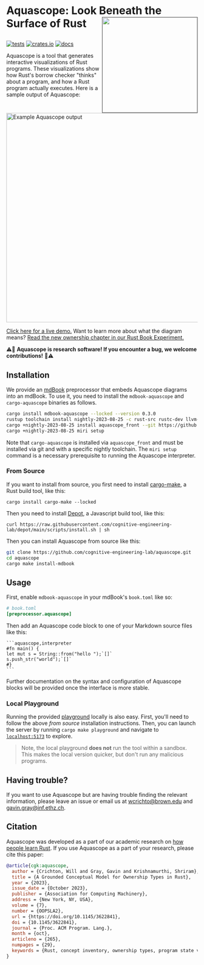 # <span>Aquascope: Look Beneath the Surface of Rust</span><img src="https://user-images.githubusercontent.com/663326/219528078-e8792f31-02b3-447f-97ed-f3c0fbb4f557.png" style="float: right; border: 1px solid #555;" height="250" /></p>

[![tests](https://github.com/cognitive-engineering-lab/aquascope/actions/workflows/ci.yml/badge.svg)](https://github.com/cognitive-engineering-lab/aquascope/actions/workflows/ci.yml)
[![crates.io](https://img.shields.io/crates/v/mdbook-aquascope.svg)](https://crates.io/crates/mdbook-aquascope)
[![docs](https://img.shields.io/badge/docs-built-blue)](https://cognitive-engineering-lab.github.io/aquascope/doc/aquascope/)

Aquascope is a tool that generates interactive visualizations of Rust programs. These visualizations show how Rust's borrow checker "thinks" about a program, and how a Rust program actually executes. Here is a sample output of Aquascope:

<img alt="Example Aquascope output" src="https://user-images.githubusercontent.com/663326/219532624-a9605540-dac9-4d9b-a5f2-8a3d1ca81f50.png" height="550" />

[Click here for a live demo.](https://cognitive-engineering-lab.github.io/aquascope/) Want to learn more about what the diagram means? [Read the new ownership chapter in our Rust Book Experiment.](https://rust-book.cs.brown.edu/ch04-01-what-is-ownership.html)

⚠️🔬 **Aquascope is research software! If you encounter a bug, we welcome contributions!** 🧪⚠️

## Installation

We provide an [mdBook](https://rust-lang.github.io/mdBook/) preprocessor that embeds Aquascope diagrams into an mdBook. To use it, you need to install the `mdbook-aquascope` and `cargo-aquascope` binaries as follows.

```sh
cargo install mdbook-aquascope --locked --version 0.3.0
rustup toolchain install nightly-2023-08-25 -c rust-src rustc-dev llvm-tools-preview miri
cargo +nightly-2023-08-25 install aquascope_front --git https://github.com/cognitive-engineering-lab/aquascope --tag v0.3.0 --locked
cargo +nightly-2023-08-25 miri setup
```

Note that `cargo-aquascope` is installed via `aquascope_front` and must be installed via git and with a specific nightly toolchain. The `miri setup` command is a necessary prerequisite to running the Aquascope interpreter.

### From Source

If you want to install from source, you first need to install [cargo-make](https://github.com/sagiegurari/cargo-make), a Rust build tool, like this:

```
cargo install cargo-make --locked
```

Then you need to install [Depot](https://github.com/cognitive-engineering-lab/depot/), a Javascript build tool, like this:

```
curl https://raw.githubusercontent.com/cognitive-engineering-lab/depot/main/scripts/install.sh | sh
```

Then you can install Aquascope from source like this:

```sh
git clone https://github.com/cognitive-engineering-lab/aquascope.git
cd aquascope
cargo make install-mdbook
```

## Usage

First, enable `mdbook-aquascope` in your mdBook's `book.toml` like so:

```toml
# book.toml
[preprocessor.aquascope]
```

Then add an Aquascope code block to one of your Markdown source files like this:

    ```aquascope,interpreter
    #fn main() {
    let mut s = String::from("hello ");`[]`
    s.push_str("world");`[]`
    #}
    ```

Further documentation on the syntax and configuration of Aquascope blocks will be provided once the interface is more stable.

### Local Playground

Running the provided [playground](https://cognitive-engineering-lab.github.io/aquascope/) locally is also easy. First, you'll need to follow the above *from source* installation instructions. Then, you can launch the server by running `cargo make playground` and navigate to [`localhost:5173`](http://localhost:5173/) to explore.

> Note, the local playground **does not** run the tool within a sandbox. This makes the local version quicker, but don't run any malicious programs.

<!--
### Available visualizations

Currently, Aquascope supports three types of visualizations:

#### Permission boundaries

Aquascope will determine the permission expected for a path usage and display this along with the actual permissions on the path. Unsatisfied permissions provide additional information on hover to help explain the discrepancy.

<table>
    <tr>
        <td>
<pre>
<code style="display: block;">
```aquascope,boundaries
fn main() {
    let mut x = 1;
    let y = &mut x;
    println!("{} = {}", x, *y);
}```
</code>
</pre>
        </td>
        <td>
            <img src="https://user-images.githubusercontent.com/20209337/215321806-bba27857-70ed-4371-98bd-5e7b5dfd884f.png" />
        </td>
    </tr>
</table>

#### Permission steps

Tracking how permissions change throughout a program is difficult, especially when factors such as [liveness](https://en.wikipedia.org/wiki/Live-variable_analysis) influence the static analysis. Aquascope will insert _steps_ that show how and _why_ permissions change.

<table>
    <tr>
        <td>
<pre>
<code style="display: block;">
```aquascope,stepper
fn main() {
    let mut x = 1;
    let y = &mut x;
    println!("{} = {}", x, *y);
}```
</code>
</pre>
        </td>
        <td>
            <img src="https://user-images.githubusercontent.com/20209337/215321846-377f3adb-9e4b-4d9c-8223-fd344296b32d.png" />
        </td>
    </tr>
</table>

#### Runtime execution

Program state visualization is a well-known tool that visualizes the runtime execution of a program. With Aquascope, you can specify which states of a program you'd like to show, and even run programs that don't pass the borrow checker!

<table>
    <tr>
        <td>
<pre>
<code style="display: block;">
```aquascope,interpreter,concreteTypes=true
fn main() {
    let m1 = String::from("Hello");
    let m2 = String::from("world");`[]`
    greet(&m1, &m2); // note the ampersands
    let s = format!("{} {}", m1, m2);
}

fn greet(g1: &String, g2: &String) { // note the ampersands
`[]`println!("{} {}!", g1, g2);
}```
</code>

</pre>
        </td>
        <td>
            <img src="https://user-images.githubusercontent.com/20209337/215325005-6c613d98-8b69-45f3-879a-c68c86940f83.png" />
        </td>
    </tr>

</table>

### Aquascope annotations

Aquascope provides a set of annotations for simple customization. Similar to mdBook, any line of code with a preceding `#` is _hidden_. Additionally, each visualization may provide its own set of specific annotations, these are outlined below.

#### Permission steps

Visualizing permission steps can be quite intrusive but oftentimes you may want to just focus on a handful of lines, or even specific paths. This can be achieved by providing a _step annotation_ at the end of a line. For example, the annotation `` `(focus,paths:x)` `` indicates that this line should be focused (shown by default) and all paths except `x` are hidden in a dropdown.

> Note, these annotations are line specific. The default is to show _all_ lines and paths unless something is specified.

<table>
    <tr>
        <td>
<pre>
<code style="display: block;">
```aquascope,stepper
# fn main() {
  let mut x = 1;
  let y = &x; `(focus,paths:x)`
  let z = *y; `(focus,paths:x)`
  x += z;
# }```
</code>
</pre>
        </td>
        <td>
            <kbd>
                <img src="https://user-images.githubusercontent.com/20209337/215325679-5ffc4ea8-6246-4d2e-965c-3baddfc26ad4.gif" />
            </kbd>
        </td>
    </tr>
</table>

-->

## Having trouble?

If you want to use Aquascope but are having trouble finding the relevant information, please leave an issue or email us at <wcrichto@brown.edu> and <gavin.gray@inf.ethz.ch>.

## Citation

Aquascope was developed as a part of our academic research on [how people learn Rust](https://dl.acm.org/doi/10.1145/3622841). If you use Aquascope as a part of your research, please cite this paper:

```bibtex
@article{cgk:aquascope,
  author = {Crichton, Will and Gray, Gavin and Krishnamurthi, Shriram},
  title = {A Grounded Conceptual Model for Ownership Types in Rust},
  year = {2023},
  issue_date = {October 2023},
  publisher = {Association for Computing Machinery},
  address = {New York, NY, USA},
  volume = {7},
  number = {OOPSLA2},
  url = {https://doi.org/10.1145/3622841},
  doi = {10.1145/3622841},
  journal = {Proc. ACM Program. Lang.},
  month = {oct},
  articleno = {265},
  numpages = {29},
  keywords = {Rust, concept inventory, ownership types, program state visualization}
}
```

